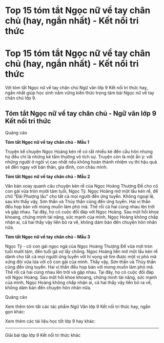 # Top 15 tóm tắt Ngọc nữ về tay chân chủ (hay, ngắn nhất) - Kết nối tri thức

# Top 15 tóm tắt Ngọc nữ về tay chân chủ (hay, ngắn nhất) - Kết nối tri thức

Với tóm tắt Ngọc nữ về tay chân chủ Ngữ văn lớp 9 Kết nối tri thức hay, ngắn nhất giúp học sinh nắm vững kiến thức trọng tâm bài Ngọc nữ về tay chân chủ lớp 9.

## Tóm tắt Ngọc nữ về tay chân chủ - Ngữ văn lớp 9 Kết nối tri thức

Quảng cáo

**Tóm tắt Ngọc nữ về tay chân chủ - Mẫu 1**

Truyện kể chuyện Ngọc Hoàng kén rể có rất nhiều kẻ đến cầu hôn nhưng họ đều chỉ là những kẻ tầm thường vô tích sự. Truyện còn là một ẩn ý: với những người ở ngôi vị cao nhất nếu không hoàn thành nhiệm vụ thì hậu quả sẽ đến ngay với bản thân, gia đình, con cháu mình.

**Tóm tắt Ngọc nữ về tay chân chủ - Mẫu 2**

Văn bản xoay quanh câu chuyện kén rể của Ngọc Hoàng Thượng Đế cho cô con gái vừa tròn mười tám tuổi, Ngọc Tỷ. Ngọc Hoàng mở một lầu kén rể, đề chữ “Đãi Phượng lầu” cho tất cả mọi người đến ứng tuyển. Không ngoại lệ, sau khi thấy vậy, Sơn thần và Thủy thần cũng đến ứng tuyển. Hai vị thần đều họp bàn với mong muốn làm phò mã. Thế rồi cả hai cùng nhau lên trời và gặp nhau. Tại đây, họ có cuộc đối đáp với Ngọc Hoàng. Sau một hồi khoe khoang, chứng minh tài năng, sức mạnh của mình, Ngọc Hoàng không chấp nhận ai, cả hai thấy vậy liền bỏ ra về, không dám bàn đến chuyện hôn nhân nữa.

**Tóm tắt Ngọc nữ về tay chân chủ - Mẫu 3**

Ngọc Tỷ - cô con gái ngọc ngà của Ngọc Hoàng Thượng Đế vừa mới tròn tuổi mười tám, đến tuổi gả vợ lấy chồng. Ngọc Hoàng liền mở một lầu kén rể dành cho tất cả mọi người ứng tuyển với hi vọng sẽ tìm được một vị phò mã xứng đôi vừa lứa với cô con gái của mình. Thấy vậy, Sơn thần và Thủy thần cũng đến ứng tuyển. Hai vị thần đều họp bàn với mong muốn làm phò mã. Thế rồi cả hai cùng nhau lên trời và gặp nhau. Tại đây, họ có cuộc đối đáp với Ngọc Hoàng. Sau một hồi khoe khoang, chứng minh tài năng, sức mạnh của mình, Ngọc Hoàng không chấp nhận ai, cả hai thấy vậy liền bỏ ra về, không dám bàn đến chuyện hôn nhân nữa.

Quảng cáo

Xem thêm tóm tắt các tác phẩm Ngữ Văn lớp 9 Kết nối tri thức hay, ngắn gọn khác:

Xem thêm các tài liệu học tốt lớp 9 hay khác:

* * *

Giải bài tập lớp 9 Kết nối tri thức khác
